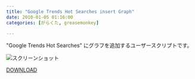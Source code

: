 ```yaml
---
title: "Google Trends Hot Searches insert Graph"
date: 2010-01-05 01:16:00
categories: [がらくた, greasemonkey]

---
```


"Google Trends Hot Searches" にグラフを追加するユーザースクリプトです。

![][1]

 [1]: /images/google_trends_insert_graph.png "スクリーンショット"

[DOWNLOAD][2]

 [2]: http://userscripts.org/scripts/show/65682
